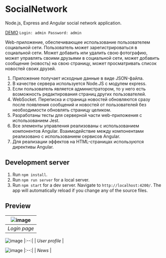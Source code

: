 # SocialNetwork
Node.js, Express and Angular social network application. 

[DEMO](https://socialnetwork-qeam.onrender.com) `Login: admin Password: admin`

Web-приложение, обеспечивающее использование пользователем социальной сети. Пользователь может зарегистрироваться в социальной сети. Может добавить или удалить свою фотографию, может управлять своими друзьями в социальной сети, может добавить сообщение (новость) на свою страницу, может просматривать список новостей своих друзей.

1. Приложение получает исходные данные в виде JSON-файла.
2. В качестве сервера используется Node.JS с модулем express.
3. Если пользователь является администратором, то у него есть возможность редактирования страниц других пользователей.
4. WebSocket. Переписка и страница новостей обновляются сразу после появления сообщений и новостей от пользователей без необходимости обновлять страницу целиком.
5. Разработаны тесты для серверной части web-приложения с использованием Jest.
6. Все элементы управления реализованы с использованием компонентов Angular. Взаимодействие между компонентами реализовано с использованием сервисов Angular.
7. Для реализации эффектов на HTML-страницах используются директивы Angular.


## Development server

1. Run `npm install`. 
2. Run `npm run server` for a local server.
3. Run `npm start` for a dev server. Navigate to `http://localhost:4200/`. The app will automatically reload if you change any of the source files.

## Preview

|![image](https://user-images.githubusercontent.com/71726365/221402625-acee1903-8afa-45c9-9006-b29a2c15d996.png)|
|:--:| 
| *Login page* |

![image](https://user-images.githubusercontent.com/71726365/221402686-2f35bf48-319f-49a3-9012-b8e29fd1242d.png)
|:--:| 
| *User profile* |

![image](https://user-images.githubusercontent.com/71726365/221402715-a36b779f-784c-4916-b5d1-b5c79870245b.png)
|:--:| 
| *News* |
